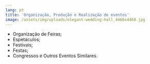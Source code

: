 ```yaml
---
lang: pt
title: 'Organização, Produção e Realização de eventos'
image: /assets/img/uploads/elegant-wedding-hall_4460x4460.jpg
---
```

* Organização de Feiras;
* Espetáculos;
* Festivais;
* Festas;
* Congressos e Outros Eventos Similares.
